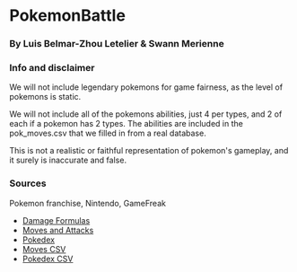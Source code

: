 # PokemonBattle
### By Luis Belmar-Zhou Letelier & Swann Merienne

### Info and disclaimer
We will not include legendary pokemons for game fairness, as the level of pokemons is static.

We will not include all of the pokemons abilities, just 4 per types, and 2 of each if a pokemon has 2 types.
The abilities are included in the pok_moves.csv that we filled in from a real database.

This is not a realistic or faithful representation of pokemon's gameplay, and it surely is inaccurate and false.

### Sources
Pokemon franchise, Nintendo, GameFreak

- [Damage Formulas](https://bulbapedia.bulbagarden.net/wiki/Damage)
- [Moves and Attacks](https://pokemondb.net/move/all)
- [Pokedex](https://pokemondb.net/pokedex/national)
- [Moves CSV](https://docs.google.com/spreadsheets/d/1U4qhumcTnkObicnnsfjgXcnLyhv6J407dGyIERttbDE/edit?usp=sharing)
- [Pokedex CSV](https://docs.google.com/spreadsheets/d/1fcZ4xpDpcgP08px3WtWoa4xdMKXBfBeNmmFhK7DEg70/edit?usp=sharing)
